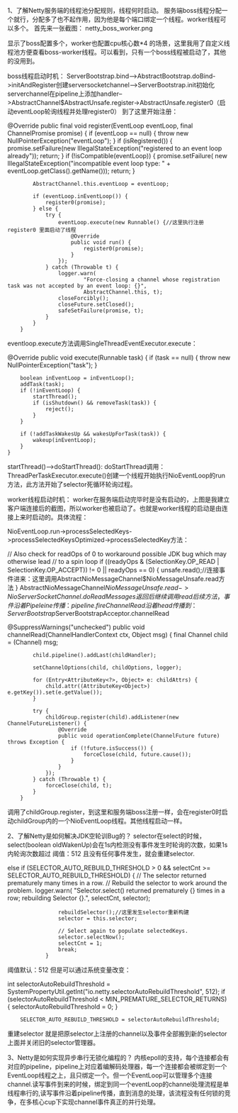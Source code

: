1、了解Netty服务端的线程池分配规则，线程何时启动。
服务端boss线程分配一个就行，分配多了也不起作用，因为他是每个端口绑定一个线程。worker线程可以多个。
首先来一张截图：
netty_boss_worker.png

显示了boss配置多个，worker也配置cpu核心数*4 的场景，这里我用了自定义线程池方便查看boss-worker线程。可以看到，只有一个boss线程被启动了，其他的没用到。

boss线程启动时机：
ServerBootstrap.bind–>AbstractBootstrap.doBind->initAndRegister创建serversocketchannel–>ServerBootstrap.init初始化serverchannel在pipeline上添加handler–>AbstractChannel$AbstractUnsafe.register->AbstractUnsafe.register0（启动eventLoop轮询线程并处理register0）
到了这里开始注册：

  @Override
        public final void register(EventLoop eventLoop, final ChannelPromise promise) {
            if (eventLoop == null) {
                throw new NullPointerException("eventLoop");
            }
            if (isRegistered()) {
                promise.setFailure(new IllegalStateException("registered to an event loop already"));
                return;
            }
            if (!isCompatible(eventLoop)) {
                promise.setFailure(
                        new IllegalStateException("incompatible event loop type: " + eventLoop.getClass().getName()));
                return;
            }

            AbstractChannel.this.eventLoop = eventLoop;

            if (eventLoop.inEventLoop()) {
                register0(promise);
            } else {
                try {
                    eventLoop.execute(new Runnable() {//这里执行注册register0 里面启动了线程
                        @Override
                        public void run() {
                            register0(promise);
                        }
                    });
                } catch (Throwable t) {
                    logger.warn(
                            "Force-closing a channel whose registration task was not accepted by an event loop: {}",
                            AbstractChannel.this, t);
                    closeForcibly();
                    closeFuture.setClosed();
                    safeSetFailure(promise, t);
                }
            }
        }

eventloop.execute方法调用SingleThreadEventExecutor.execute：

 @Override
    public void execute(Runnable task) {
        if (task == null) {
            throw new NullPointerException("task");
        }

        boolean inEventLoop = inEventLoop();
        addTask(task);
        if (!inEventLoop) {
            startThread();
            if (isShutdown() && removeTask(task)) {
                reject();
            }
        }

        if (!addTaskWakesUp && wakesUpForTask(task)) {
            wakeup(inEventLoop);
        }
    }
startThread()–>doStartThread():
doStartThread调用：ThreadPerTaskExecutor.execute()创建一个线程开始执行NioEventLoop的run方法，此方法开始了selector死循环轮询过程。

worker线程启动时机：
worker在服务端启动完毕时是没有启动的，上图是我建立客户端连接后的截图，所以worker也被启动了。也就是worker线程的启动是由连接上来时启动的。具体流程：

NioEventLoop.run->processSelectedKeys->processSelectedKeysOptimized->processSelectedKey方法：

 // Also check for readOps of 0 to workaround possible JDK bug which may otherwise lead
            // to a spin loop
            if ((readyOps & (SelectionKey.OP_READ | SelectionKey.OP_ACCEPT)) != 0 || readyOps == 0) {
                unsafe.read();//连接事件进来：这里调用AbstractNioMessageChannel$NioMessageUnsafe.read方法
            }
AbstractNioMessageChannel$NioMessageUnsafe.read->NioServerSocketChannel.doReadMessages返回后继续调用read后续方法，事件沿着Pipeleine传播：pipeline.fireChannelRead
沿着head传播到：ServerBootstrap$ServerBootstrapAcceptor.channelRead

 @SuppressWarnings("unchecked")
        public void channelRead(ChannelHandlerContext ctx, Object msg) {
            final Channel child = (Channel) msg;

            child.pipeline().addLast(childHandler);

            setChannelOptions(child, childOptions, logger);

            for (Entry<AttributeKey<?>, Object> e: childAttrs) {
                child.attr((AttributeKey<Object>) e.getKey()).set(e.getValue());
            }

            try {
                childGroup.register(child).addListener(new ChannelFutureListener() {
                    @Override
                    public void operationComplete(ChannelFuture future) throws Exception {
                        if (!future.isSuccess()) {
                            forceClose(child, future.cause());
                        }
                    }
                });
            } catch (Throwable t) {
                forceClose(child, t);
            }
        }
调用了childGroup.register，到这里和服务端boss注册一样，会在register0时启动childGroup内的一个NioEventLoop线程。其他线程启动一样。

2、了解Netty是如何解决JDK空轮训Bug的？
selector在select的时候，select(boolean oldWakenUp)会在1s内检测没有事件发生时轮询的次数，如果1s内轮询次数超过
阈值：512 且没有任何事件发生，就会重建selector.

else if (SELECTOR_AUTO_REBUILD_THRESHOLD > 0 &&
                        selectCnt >= SELECTOR_AUTO_REBUILD_THRESHOLD) {
                    // The selector returned prematurely many times in a row.
                    // Rebuild the selector to work around the problem.
                    logger.warn(
                            "Selector.select() returned prematurely {} times in a row; rebuilding Selector {}.",
                            selectCnt, selector);

                    rebuildSelector();//这里发生selector重新构建
                    selector = this.selector;

                    // Select again to populate selectedKeys.
                    selector.selectNow();
                    selectCnt = 1;
                    break;
                }
阈值默认：512 但是可以通过系统变量改变：

   int selectorAutoRebuildThreshold = SystemPropertyUtil.getInt("io.netty.selectorAutoRebuildThreshold", 512);
        if (selectorAutoRebuildThreshold < MIN_PREMATURE_SELECTOR_RETURNS) {
            selectorAutoRebuildThreshold = 0;
        }

        SELECTOR_AUTO_REBUILD_THRESHOLD = selectorAutoRebuildThreshold;
重建selector 就是把原selector上注册的channel以及事件全部搬到新的selector上面并关闭旧的selector管理器。

3、Netty是如何实现异步串行无锁化编程的？
内核epoll的支持，每个连接都会有对应的pipeline，pipeline上对应着编解码处理器，每一个连接都会被绑定到一个EventLoop线程之上，且只绑定一个。但一个EventLoop可以管理多个连接channel.读写事件到来的时候，绑定到同一个eventLoop的channel处理流程是单线程串行的,读写事件沿着pipeline传播，直到消息的处理，该流程没有任何锁的竞争，在多核心cup下实现channel事件真正的并行处理。